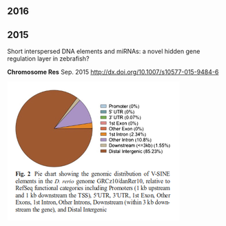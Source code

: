 <script type="text/javascript" src="http://w.sharethis.com/button/buttons.js"></script>
<script type="text/javascript">stLight.options({publisher: "d135f460-3fc5-4802-8169-bd08e4734a09", doNotHash: false, doNotCopy: false, hashAddressBar: false});</script>
<span class='st_twitter_hcount' displayText='Tweet'></span>
<span class='st_facebook_hcount' displayText='Facebook'></span>
<span class='st_sina_hcount' displayText='Sina'></span>
<span class='st_linkedin_hcount' displayText='LinkedIn'></span>

## 2016

## 2015

Short interspersed DNA elements and miRNAs: a novel hidden gene regulation layer in zebrafish?

**Chromosome Res** Sep. 2015 <http://dx.doi.org/10.1007/s10577-015-9484-6>

![](featured_img/2015_springer.png)
